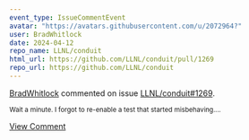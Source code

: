 ```yaml
---
event_type: IssueCommentEvent
avatar: "https://avatars.githubusercontent.com/u/2072964?"
user: BradWhitlock
date: 2024-04-12
repo_name: LLNL/conduit
html_url: https://github.com/LLNL/conduit/pull/1269
repo_url: https://github.com/LLNL/conduit
---
```


<a href='https://github.com/BradWhitlock' target='_blank'>BradWhitlock</a> commented on issue <a href='https://github.com/LLNL/conduit/pull/1269' target='_blank'>LLNL/conduit#1269</a>.

<small>Wait a minute. I forgot to re-enable a test that started misbehaving....</small>

<a href='https://github.com/LLNL/conduit/pull/1269' target='_blank'>View Comment</a>
